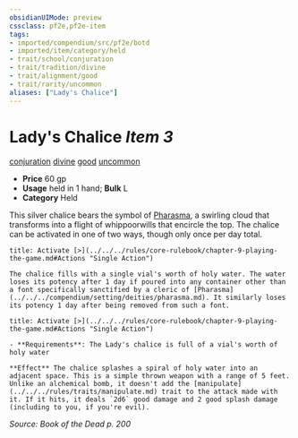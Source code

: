 ```yaml
---
obsidianUIMode: preview
cssclass: pf2e,pf2e-item
tags:
- imported/compendium/src/pf2e/botd
- imported/item/category/held
- trait/school/conjuration
- trait/tradition/divine
- trait/alignment/good
- trait/rarity/uncommon
aliases: ["Lady's Chalice"]
---
```

# Lady's Chalice *Item 3*  
[conjuration](conjuration.md)  [divine](divine.md)  [good](good.md)  [uncommon](uncommon.md)  

- **Price** 60 gp
- **Usage** held in 1 hand; **Bulk** L
- **Category** Held

This silver chalice bears the symbol of [Pharasma](../../setting/deities/pharasma.md), a swirling cloud that transforms into a flight of whippoorwills that encircle the top. The chalice can be activated in one of two ways, though only once per day total.

```ad-embed-ability
title: Activate [>](../../../rules/core-rulebook/chapter-9-playing-the-game.md#Actions "Single Action")

The chalice fills with a single vial's worth of holy water. The water loses its potency after 1 day if poured into any container other than a font specifically sanctified by a cleric of [Pharasma](../../../compendium/setting/deities/pharasma.md). It similarly loses its potency 1 day after being removed from such a font.
```

```ad-embed-ability
title: Activate [>](../../../rules/core-rulebook/chapter-9-playing-the-game.md#Actions "Single Action")

- **Requirements**: The Lady's chalice is full of a vial's worth of holy water

**Effect** The chalice splashes a spiral of holy water into an adjacent space. This is a simple thrown weapon with a range of 5 feet. Unlike an alchemical bomb, it doesn't add the [manipulate](../../../rules/traits/manipulate.md) trait to the attack made with it. If it hits, it deals `2d6` good damage and 2 good splash damage (including to you, if you're evil).
```

*Source: Book of the Dead p. 200*

